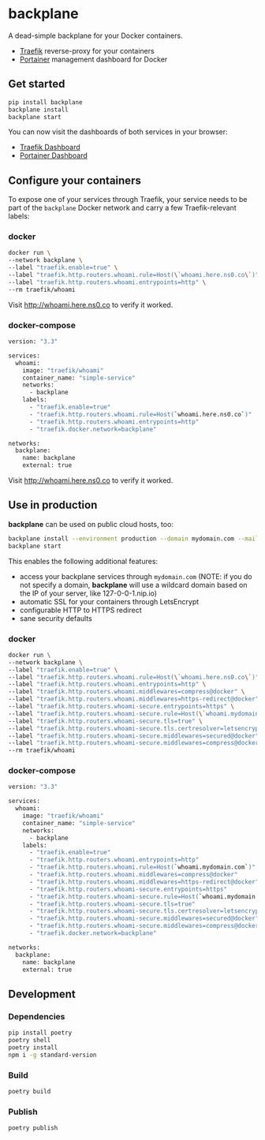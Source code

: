# backplane

A dead-simple backplane for your Docker containers.

- [Traefik](https://doc.traefik.io/traefik/getting-started/quick-start/) reverse-proxy for your containers
- [Portainer](https://www.portainer.io/) management dashboard for Docker

## Get started

```bash
pip install backplane
backplane install
backplane start
```

You can now visit the dashboards of both services in your browser:

- [Traefik Dashboard](http://traefik.here.ns0.co)
- [Portainer Dashboard](http://portainer.here.ns0.co)

## Configure your containers

To expose one of your services through Traefik, your service needs to be part of the `backplane` Docker network and carry a few Traefik-relevant labels:

### docker

```bash
docker run \
--network backplane \
--label "traefik.enable=true" \
--label "traefik.http.routers.whoami.rule=Host(\`whoami.here.ns0.co\`)" \
--label "traefik.http.routers.whoami.entrypoints=http" \
--rm traefik/whoami
```

Visit http://whoami.here.ns0.co to verify it worked.

### docker-compose

```bash
version: "3.3"

services:
  whoami:
    image: "traefik/whoami"
    container_name: "simple-service"
    networks:
      - backplane
    labels:
      - "traefik.enable=true"
      - "traefik.http.routers.whoami.rule=Host(`whoami.here.ns0.co`)"
      - "traefik.http.routers.whoami.entrypoints=http"
      - "traefik.docker.network=backplane"

networks:
  backplane:
    name: backplane
    external: true
```

Visit http://whoami.here.ns0.co to verify it worked.

## Use in production

**backplane** can be used on public cloud hosts, too:

```bash
backplane install --environment production --domain mydomain.com --mail letsencrypt@mydomain.com
backplane start
```

This enables the following additional features:

- access your backplane services through `mydomain.com` (NOTE: if you do not specify a domain, **backplane** will use a wildcard domain based on the IP of your server, like 127-0-0-1.nip.io)
- automatic SSL for your containers through LetsEncrypt
- configurable HTTP to HTTPS redirect
- sane security defaults

### docker

```bash
docker run \
--network backplane \
--label "traefik.enable=true" \
--label "traefik.http.routers.whoami.rule=Host(\`whoami.here.ns0.co\`)" \
--label "traefik.http.routers.whoami.entrypoints=http" \
--label "traefik.http.routers.whoami.middlewares=compress@docker" \
--label "traefik.http.routers.whoami.middlewares=https-redirect@docker" \
--label "traefik.http.routers.whoami-secure.entrypoints=https" \
--label "traefik.http.routers.whoami-secure.rule=Host(\`whoami.mydomain.com\`)" \
--label "traefik.http.routers.whoami-secure.tls=true" \
--label "traefik.http.routers.whoami-secure.tls.certresolver=letsencrypt" \
--label "traefik.http.routers.whoami-secure.middlewares=secured@docker" \
--label "traefik.http.routers.whoami-secure.middlewares=compress@docker" \
--rm traefik/whoami
```

### docker-compose

```bash
version: "3.3"

services:
  whoami:
    image: "traefik/whoami"
    container_name: "simple-service"
    networks:
      - backplane
    labels:
      - "traefik.enable=true"
      - "traefik.http.routers.whoami.entrypoints=http"
      - "traefik.http.routers.whoami.rule=Host(`whoami.mydomain.com`)"
      - "traefik.http.routers.whoami.middlewares=compress@docker"
      - "traefik.http.routers.whoami.middlewares=https-redirect@docker"
      - "traefik.http.routers.whoami-secure.entrypoints=https"
      - "traefik.http.routers.whoami-secure.rule=Host(`whoami.mydomain.com`)"
      - "traefik.http.routers.whoami-secure.tls=true"
      - "traefik.http.routers.whoami-secure.tls.certresolver=letsencrypt"
      - "traefik.http.routers.whoami-secure.middlewares=secured@docker"
      - "traefik.http.routers.whoami-secure.middlewares=compress@docker"
      - "traefik.docker.network=backplane"

networks:
  backplane:
    name: backplane
    external: true
```

## Development

### Dependencies

```bash
pip install poetry
poetry shell
poetry install
npm i -g standard-version
```

### Build

```bash
poetry build
```

### Publish

```bash
poetry publish
```